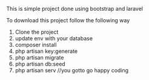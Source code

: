 This is simple project done using bootstrap and laravel

To download this project follow the following way
1. Clone the project
2. update env with your database
3. composer install
4. php artisan key:generate
5. php artisan migrate
6. php artisan db:seed
7. php artisan serv
//you gotto go happy coding